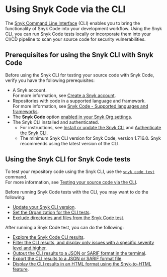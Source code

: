 # Using Snyk Code via the CLI

The [Snyk Command Line Interface](../../../snyk-cli/) (CLI) enables you to bring the functionality of Snyk Code into your development workflow. Using the Snyk CLI, you can run Snyk Code tests locally or incorporate them into your CI/CD pipeline to scan your source code for security vulnerabilities.

## Prerequisites for using the Snyk CLI with Snyk Code

Before using the Snyk CLI for testing your source code with Snyk Code, verify you have the following prerequisites:

* A Snyk account.\
  For more information, see [Create a Snyk account](../../../getting-started/quickstart/create-a-snyk-account/).
* Repositories with code in a supported language and framework.\
  For more information, see [Snyk Code - Supported languages and frameworks](../snyk-code-language-and-framework-support.md).
* The **Snyk Code** option [enabled in your Snyk Org settings](../getting-started-with-snyk-code/enabling-the-snyk-code-option-in-an-organization.md).
* The Snyk CLI installed and authenticated.
  * For instructions, see [Install or update the Snyk CLI](../../../snyk-cli/install-the-snyk-cli/) and [Authenticate the Snyk CLI](../../../snyk-cli/authenticate-the-cli-with-your-account.md).
  * The minimum Snyk CLI version for Snyk Code, version 1.716.0. Snyk recommends using the latest version of the CLI.

## Using the Snyk CLI for Snyk Code tests

To test your repository code using the Snyk CLI, use the [`snyk code test`](../../../snyk-cli/commands/code-test.md) command.\
For more information, see [Testing your source code via the CLI](testing-your-source-code-using-the-cli.md).

Before running Snyk Code tests with the CLI, you may want to do the following:

* [Update your Snyk CLI version](../../../snyk-cli/install-the-snyk-cli/).
* [Set the Organization for the CLI tests](set-the-snyk-organization-for-the-cli-tests/).
* [Exclude directories and files from the Snyk Code test](excluding-directories-and-files-from-the-snyk-code-cli-test.md).

After running a Snyk Code test, you can do the following:

* [Explore the Snyk Code CLI results](snyk-code-cli-results.md).
* [Filter the CLI results, and display only issues with a specific severity level and higher](working-with-the-snyk-code-cli-results/displaying-only-discovered-issues-above-a-specific-severity-level.md).
* [Output the CLI results to a JSON or SARIF format in the terminal](working-with-the-snyk-code-cli-results/outputting-the-test-results-to-a-json-or-sarif-format-in-the-terminal.md).
* [Export the CLI results to a JSON or SARIF format file](working-with-the-snyk-code-cli-results/exporting-the-test-results-to-a-json-or-sarif-file.md).
* [Display the CLI results in an HTML format using the Snyk-to-HTML feature](displaying-the-cli-results-in-an-html-format-using-the-snyk-to-html-feature/).
